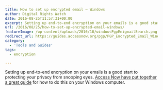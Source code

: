 ```yaml
---
title: How to set up encrypted email – Windows
author: Digital Rights Watch
date: 2016-08-25T11:57:31+00:00
excerpt: Setting up end-to-end encryption on your emails is a good start to protecting your privacy from snooping eyes. Access Now have put together a great guide for how to do this on your Windows computer.
url: /2016/08/25/how-to-set-up-encrypted-email-windows/
featureImage: /wp-content/uploads/2016/10/windowsPgpEnigmailSearch.png
redirect_url: https://guides.accessnow.org/pgp/PGP_Encrypted_Email_Windows.html
category:
  - 'Tools and Guides'
tags:
  - encryption

---
```

Setting up end-to-end encryption on your emails is a good start to protecting your privacy from snooping eyes. [Access Now have put together a great guide][1] for how to do this on your Windows computer.

 [1]: https://guides.accessnow.org/pgp/PGP_Encrypted_Email_Windows.html
